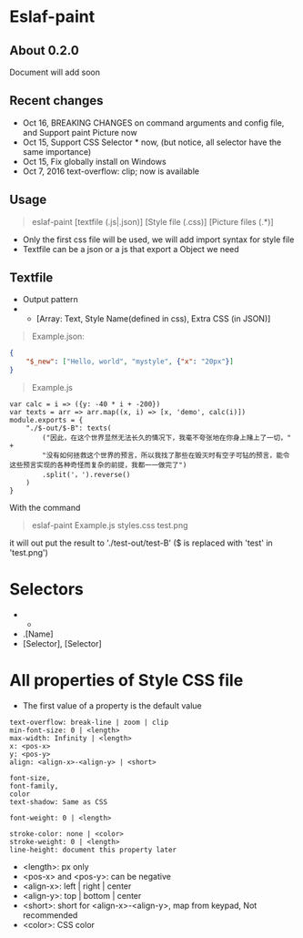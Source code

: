 # Eslaf-paint

## About 0.2.0
Document will add soon

## Recent changes
- Oct 16, BREAKING CHANGES on command arguments and config file, and Support paint Picture now
- Oct 15, Support CSS Selector * now, (but notice, all selector have the same importance)
- Oct 15, Fix globally install on Windows
- Oct 7, 2016 text-overflow: clip; now is available

## Usage
> eslaf-paint [textfile (.js|.json)] [Style file (.css)] [Picture files (.*)]

* Only the first css file will be used, we will add import syntax for style file
* Textfile can be a json or a js that export a Object we need

## Textfile
- Output pattern
- - [Array: Text, Style Name(defined in css), Extra CSS (in JSON)]

> Example.json:

```JSON
{
    "$_new": ["Hello, world", "mystyle", {"x": "20px"}]
}
```

> Example.js

```JS
var calc = i => ({y: -40 * i + -200})
var texts = arr => arr.map((x, i) => [x, 'demo', calc(i)])
module.exports = {
    "./$-out/$-B": texts(
        ("因此，在这个世界显然无法长久的情况下，我毫不夸张地在你身上赌上了一切，" + 
        "没有如何拯救这个世界的预言，所以我找了那些在毁灭时有空子可钻的预言，能令这些预言实现的各种奇怪而复杂的前提，我都一一做完了")
        .split('，').reverse()
    )
}
```

With the command
> eslaf-paint Example.js styles.css test.png

it will out put the result to './test-out/test-B' ($ is replaced with 'test' in 'test.png')

# Selectors
- *
- .[Name]
- [Selector], [Selector]

# All properties of Style CSS file
- The first value of a property is the default value

```
text-overflow: break-line | zoom | clip
min-font-size: 0 | <length>
max-width: Infinity | <length>
x: <pos-x>
y: <pos-y>
align: <align-x>-<align-y> | <short>

font-size,
font-family,
color
text-shadow: Same as CSS

font-weight: 0 | <length>

stroke-color: none | <color>
stroke-weight: 0 | <length>
line-height: document this property later
```
- \<length>: px only
- \<pos-x> and \<pos-y>: can be negative
- \<align-x>: left | right | center
- \<align-y>: top | bottom | center
- \<short>: short for \<align-x>-\<align-y>, map from keypad, Not recommended
- \<color>: CSS color